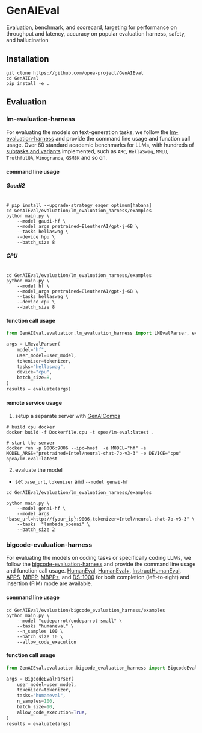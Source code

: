 # GenAIEval
Evaluation, benchmark, and scorecard, targeting for performance on throughput and latency, accuracy on popular evaluation harness, safety, and hallucination

## Installation
```shell
git clone https://github.com/opea-project/GenAIEval
cd GenAIEval
pip install -e .
```
## Evaluation
### lm-evaluation-harness
For evaluating the models on text-generation tasks, we follow the [lm-evaluation-harness](https://github.com/EleutherAI/lm-evaluation-harness/) and provide the command line usage and function call usage. Over 60 standard academic benchmarks for LLMs, with hundreds of [subtasks and variants](https://github.com/EleutherAI/lm-evaluation-harness/tree/v0.4.2/lm_eval/tasks) implemented, such as `ARC`, `HellaSwag`, `MMLU`, `TruthfulQA`, `Winogrande`, `GSM8K` and so on.
#### command line usage

##### Gaudi2
```shell

# pip install --upgrade-strategy eager optimum[habana]
cd GenAIEval/evaluation/lm_evaluation_harness/examples
python main.py \
    --model gaudi-hf \
    --model_args pretrained=EleutherAI/gpt-j-6B \
    --tasks hellaswag \
    --device hpu \
    --batch_size 8
```


##### CPU
```shell

cd GenAIEval/evaluation/lm_evaluation_harness/examples
python main.py \
    --model hf \
    --model_args pretrained=EleutherAI/gpt-j-6B \
    --tasks hellaswag \
    --device cpu \
    --batch_size 8
```
#### function call usage
```python
from GenAIEval.evaluation.lm_evaluation_harness import LMEvalParser, evaluate

args = LMevalParser(
    model="hf",
    user_model=user_model,
    tokenizer=tokenizer,
    tasks="hellaswag",
    device="cpu",
    batch_size=8,
)
results = evaluate(args)
```

#### remote service usage

1. setup a separate server with [GenAIComps](https://github.com/opea-project/GenAIComps/tree/main/comps/llms/lm-eval)

```
# build cpu docker
docker build -f Dockerfile.cpu -t opea/lm-eval:latest .

# start the server
docker run -p 9006:9006 --ipc=host  -e MODEL="hf" -e MODEL_ARGS="pretrained=Intel/neural-chat-7b-v3-3" -e DEVICE="cpu" opea/lm-eval:latest
```

2. evaluate the model

- set `base_url`, `tokenizer` and `--model genai-hf`

```
cd GenAIEval/evaluation/lm_evaluation_harness/examples

python main.py \
    --model genai-hf \
    --model_args "base_url=http://{your_ip}:9006,tokenizer=Intel/neural-chat-7b-v3-3" \
    --tasks  "lambada_openai" \
    --batch_size 2
```

### bigcode-evaluation-harness
For evaluating the models on coding tasks or specifically coding LLMs, we follow the [bigcode-evaluation-harness](https://github.com/bigcode-project/bigcode-evaluation-harness) and provide the command line usage and function call usage. [HumanEval](https://huggingface.co/datasets/openai_humaneval), [HumanEval+](https://huggingface.co/datasets/evalplus/humanevalplus), [InstructHumanEval](https://huggingface.co/datasets/codeparrot/instructhumaneval), [APPS](https://huggingface.co/datasets/codeparrot/apps), [MBPP](https://huggingface.co/datasets/mbpp), [MBPP+](https://huggingface.co/datasets/evalplus/mbppplus), and [DS-1000](https://github.com/HKUNLP/DS-1000/) for both completion (left-to-right) and insertion (FIM) mode are available.
#### command line usage

```shell
cd GenAIEval/evaluation/bigcode_evaluation_harness/examples
python main.py \
    --model "codeparrot/codeparrot-small" \
    --tasks "humaneval" \
    --n_samples 100 \
    --batch_size 10 \
    --allow_code_execution
```
#### function call usage
```python
from GenAIEval.evaluation.bigcode_evaluation_harness import BigcodeEvalParser, evaluate

args = BigcodeEvalParser(
    user_model=user_model,
    tokenizer=tokenizer,
    tasks="humaneval",
    n_samples=100,
    batch_size=10,
    allow_code_execution=True,
)
results = evaluate(args)
```
